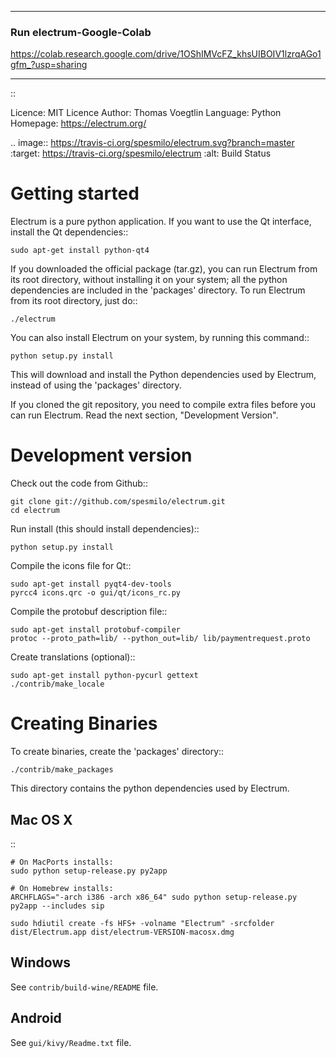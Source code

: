-------------------------
### Run electrum-Google-Colab

https://colab.research.google.com/drive/1OShIMVcFZ_khsUIBOIV1lzrqAGo1gfm_?usp=sharing

-------------------------

::

  Licence: MIT Licence
  Author: Thomas Voegtlin
  Language: Python
  Homepage: https://electrum.org/


.. image:: https://travis-ci.org/spesmilo/electrum.svg?branch=master
    :target: https://travis-ci.org/spesmilo/electrum
    :alt: Build Status





Getting started
===============

Electrum is a pure python application. If you want to use the
Qt interface, install the Qt dependencies::

    sudo apt-get install python-qt4

If you downloaded the official package (tar.gz), you can run
Electrum from its root directory, without installing it on your
system; all the python dependencies are included in the 'packages'
directory. To run Electrum from its root directory, just do::

    ./electrum

You can also install Electrum on your system, by running this command::

    python setup.py install

This will download and install the Python dependencies used by
Electrum, instead of using the 'packages' directory.

If you cloned the git repository, you need to compile extra files
before you can run Electrum. Read the next section, "Development
Version".



Development version
===================

Check out the code from Github::

    git clone git://github.com/spesmilo/electrum.git
    cd electrum

Run install (this should install dependencies)::

    python setup.py install

Compile the icons file for Qt::

    sudo apt-get install pyqt4-dev-tools
    pyrcc4 icons.qrc -o gui/qt/icons_rc.py

Compile the protobuf description file::

    sudo apt-get install protobuf-compiler
    protoc --proto_path=lib/ --python_out=lib/ lib/paymentrequest.proto

Create translations (optional)::

    sudo apt-get install python-pycurl gettext
    ./contrib/make_locale




Creating Binaries
=================


To create binaries, create the 'packages' directory::

    ./contrib/make_packages

This directory contains the python dependencies used by Electrum.

Mac OS X
--------

::

    # On MacPorts installs: 
    sudo python setup-release.py py2app
    
    # On Homebrew installs: 
    ARCHFLAGS="-arch i386 -arch x86_64" sudo python setup-release.py py2app --includes sip
    
    sudo hdiutil create -fs HFS+ -volname "Electrum" -srcfolder dist/Electrum.app dist/electrum-VERSION-macosx.dmg

Windows
-------

See `contrib/build-wine/README` file.


Android
-------

See `gui/kivy/Readme.txt` file.
